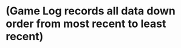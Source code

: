 # (Game Log records all data down order from most recent to least recent)
<script>
const url="http://206.188.196.247:8086//api/leaderboardUser";
fetch(url)
.then((response)=>{
    var data=response.json();
})
console.log(data);
</script>
